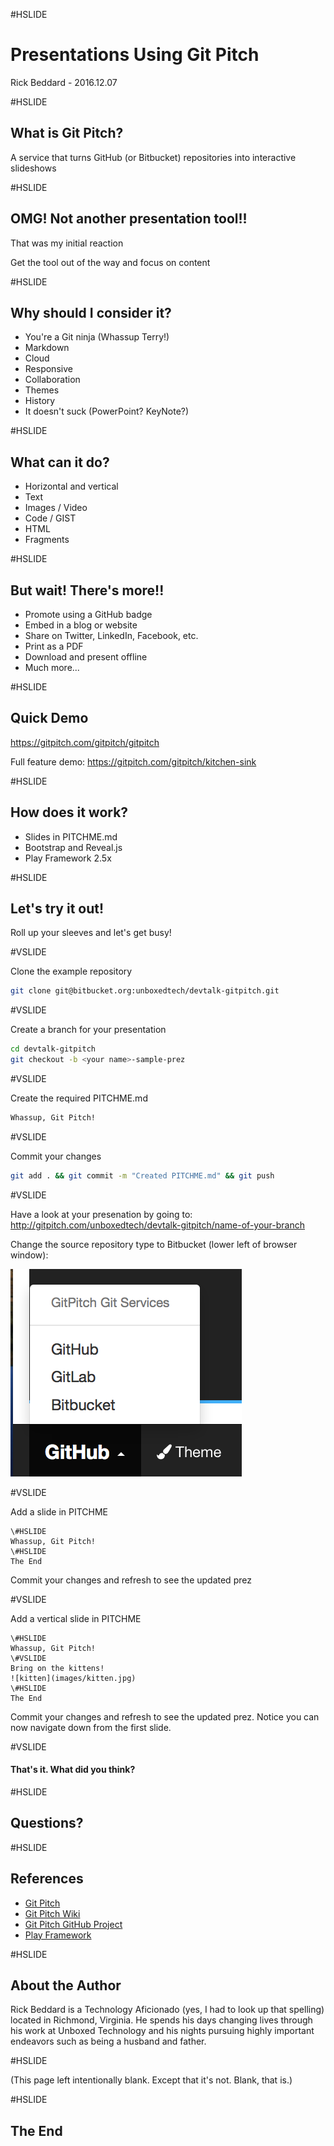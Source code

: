 #HSLIDE

# Presentations Using Git Pitch

Rick Beddard - 2016.12.07

#HSLIDE

## What is Git Pitch?

A service that turns GitHub (or Bitbucket) repositories into interactive slideshows

#HSLIDE

## OMG! Not another presentation tool!!
That was my initial reaction <!-- .element: class="fragment" -->

Get the tool out of the way and focus on content <!-- .element: class="fragment" -->

#HSLIDE

## Why should I consider it?
- You're a Git ninja (Whassup Terry!) <!-- .element: class="fragment" -->
- Markdown <!-- .element: class="fragment" -->
- Cloud <!-- .element: class="fragment" -->
- Responsive <!-- .element: class="fragment" -->
- Collaboration <!-- .element: class="fragment" -->
- Themes <!-- .element: class="fragment" -->
- History <!-- .element: class="fragment" -->
- It doesn't suck (PowerPoint? KeyNote?) <!-- .element: class="fragment" -->

#HSLIDE

## What can it do?

- Horizontal and vertical <!-- .element: class="fragment" -->
- Text <!-- .element: class="fragment" -->
- Images / Video <!-- .element: class="fragment" -->
- Code / GIST <!-- .element: class="fragment" -->
- HTML <!-- .element: class="fragment" -->
- Fragments <!-- .element: class="fragment" -->

#HSLIDE

## But wait! There's more!!

- Promote using a GitHub badge
- Embed in a blog or website
- Share on Twitter, LinkedIn, Facebook, etc.
- Print as a PDF
- Download and present offline
- Much more...

#HSLIDE

## Quick Demo
https://gitpitch.com/gitpitch/gitpitch

Full feature demo: https://gitpitch.com/gitpitch/kitchen-sink

#HSLIDE

## How does it work?

- Slides in PITCHME.md
- Bootstrap and Reveal.js
- Play Framework 2.5x

#HSLIDE

## Let's try it out!

Roll up your sleeves and let's get busy!

#VSLIDE

Clone the example repository

```bash
git clone git@bitbucket.org:unboxedtech/devtalk-gitpitch.git
```

#VSLIDE

Create a branch for your presentation

```bash
cd devtalk-gitpitch
git checkout -b <your name>-sample-prez
```

#VSLIDE

Create the required PITCHME.md

```markdown
Whassup, Git Pitch!
```

#VSLIDE

Commit your changes

```bash
git add . && git commit -m "Created PITCHME.md" && git push
```

#VSLIDE

Have a look at your presenation by going to: http://gitpitch.com/unboxedtech/devtalk-gitpitch/name-of-your-branch

Change the source repository type to Bitbucket (lower left of browser window):

![Bitbucket Selection](images/bitbucket.png)

#VSLIDE

Add a slide in PITCHME

```
\#HSLIDE
Whassup, Git Pitch!
\#HSLIDE
The End
```
Commit your changes and refresh to see the updated prez

#VSLIDE

Add a vertical slide in PITCHME

```
\#HSLIDE
Whassup, Git Pitch!
\#VSLIDE
Bring on the kittens!
![kitten](images/kitten.jpg)
\#HSLIDE
The End
```
Commit your changes and refresh to see the updated prez. Notice you can now navigate down from the first slide.

#VSLIDE

#### That's it. What did you think?

#HSLIDE

## Questions?

#HSLIDE

## References

- [Git Pitch](http://www.gitpitch.com)
- [Git Pitch Wiki](https://github.com/gitpitch/gitpitch/wiki)
- [Git Pitch GitHub Project](https://github.com/gitpitch/gitpitch)
- [Play Framework](https://playframework.com/)

#HSLIDE

## About the Author

Rick Beddard is a Technology Aficionado (yes, I had to look up that spelling) located in Richmond, Virginia. He spends his days changing lives through his work at Unboxed Technology and his nights pursuing highly important endeavors such as being a husband and father.

#HSLIDE

(This page left intentionally blank. Except that it's not. Blank, that is.)

#HSLIDE

## The End

